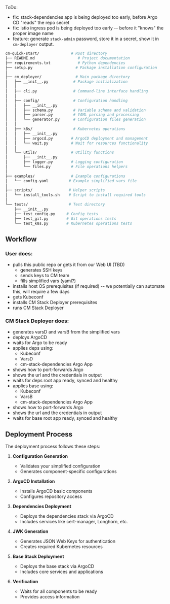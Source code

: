 ToDo:
- fix: stack-dependencies app is being deployed too early, before Argo CD "reads" the repo secret
- fix: istio ingress pod is being deployed too early -- before it "knows" the proper image name
- feature: generate `stack-admin` password, store it in a secret, show it in `cm-deployer` output.

```bash
cm-quick-start/              # Root directory
├── README.md                   # Project documentation
├── requirements.txt            # Python dependencies
├── setup.py                   # Package installation configuration
│
├── cm_deployer/               # Main package directory
│   ├── __init__.py           # Package initialization
│   │
│   ├── cli.py                # Command-line interface handling
│   │
│   ├── config/               # Configuration handling
│   │   ├── __init__.py
│   │   ├── schema.py         # Variable schema and validation
│   │   ├── parser.py         # YAML parsing and processing
│   │   └── generator.py      # Configuration files generation
│   │
│   ├── k8s/                  # Kubernetes operations
│   │   ├── __init__.py
│   │   ├── argocd.py        # ArgoCD deployment and management
│   │   └── wait.py          # Wait for resources functionality
│   │
│   └── utils/               # Utility functions
│       ├── __init__.py
│       ├── logger.py        # Logging configuration
│       └── files.py         # File operations helpers
│
├── examples/                # Example configurations
│   └── config.yaml         # Example simplified vars file
│
├── scripts/                # Helper scripts
│   └── install_tools.sh    # Script to install required tools
│
└── tests/                  # Test directory
    ├── __init__.py
    ├── test_config.py     # Config tests
    ├── test_git.py        # Git operations tests
    └── test_k8s.py        # Kubernetes operations tests
```

## Workflow
### User does:
- pulls this public repo or gets it from our Web UI (TBD)
  - generates SSH keys
  - sends keys to CM team
  - fills simplified vars (yaml?)
- installs host OS prerequisites (if required) -- we potentially can automate this, will require a few days
- gets Kubeconf
- installs CM Stack Deployer prerequisites
- runs CM Stack Deployer

### CM Stack Deployer does:
- generates varsD and varsB from the simplified vars
- deploys ArgoCD
- waits for Argo to be ready
- applies deps using:
  - Kubeconf
  - VarsD
  - cm-stack-dependencies Argo App
- shows how to port-forwards Argo
- shows the url and the credentials in output
- waits for deps root app ready, synced and healthy
- applies base using:
  - Kubeconf
  - VarsB
  - cm-stack-dependencies Argo App
- shows how to port-forwards Argo
- shows the url and the credentials in output
- waits for base root app ready, synced and healthy


## Deployment Process

The deployment process follows these steps:

1. **Configuration Generation**
   - Validates your simplified configuration
   - Generates component-specific configurations

2. **ArgoCD Installation**
   - Installs ArgoCD basic components
   - Configures repository access

3. **Dependencies Deployment**
   - Deploys the dependencies stack via ArgoCD
   - Includes services like cert-manager, Longhorn, etc.

4. **JWK Generation**
   - Generates JSON Web Keys for authentication
   - Creates required Kubernetes resources

5. **Base Stack Deployment**
   - Deploys the base stack via ArgoCD
   - Includes core services and applications

6. **Verification**
   - Waits for all components to be ready
   - Provides access information